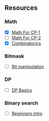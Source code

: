 ## Resources
### Math  
- [X] [Math For CP-1](https://www.youtube.com/watch?v=Ae6DPyviupg)
- [ ] [Math For CP-2](https://www.youtube.com/watch?v=3VYMWlfMsaE)
- [X] [Combinatorics](https://www.youtube.com/watch?v=angfL8_wQ7g)
### Bitmask
- [ ] [Bit manipulation](https://www.youtube.com/watch?v=d98t0fQrCGk)
### DP
- [ ] [DP Basics](https://www.youtube.com/watch?v=ElbkXEMUIDM)
### Binary search
- [ ] [Beginners intro](https://www.youtube.com/watch?v=23643guTXMo)
